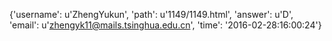{'username': u'ZhengYukun', 'path': u'1149/1149.html', 'answer': u'D', 'email': u'zhengyk11@mails.tsinghua.edu.cn', 'time': '2016-02-28:16:00:24'}
